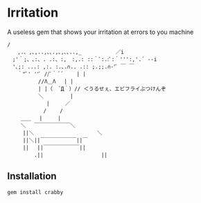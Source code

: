 # Irritation
A useless gem that shows your irritation at errors to you machine

```
/
　　,.、,､,..,､､.,､,､､..,_　　　　　 　／i
　;'｀;、､:、. .:、:,　:,.: ::｀ﾞ:.:ﾞ:｀''':,'.´ -‐i
　'､;: ...: ,:. :.､.∩.. .:: ;.;;.∩‐'ﾞ ￣ ￣
　　｀"ﾞ' ''ﾞ //ﾞ｀´´　　 | |
　　　　　　//Λ＿Λ　 | |
　　　　　　| |（　´Д｀）// ＜うるせぇ、エビフライぶつけんぞ
　　　　　　＼　　　 　 |
　　　　　　　 |　　　／
　　　　　　　/ 　　/
　　 ＿＿　 |　　　|　
　　 ＼　 ￣￣￣￣￣￣￣＼
　　　||＼　　　　　　　　　　 　 ＼
　　　||＼||￣￣￣￣￣￣￣||￣
　　　||　 ||￣￣￣￣￣￣￣||
　　　 　 .||　 　 　 　 　 　 　 ||

```

## Installation
   ```
   gem install crabby
   ```
